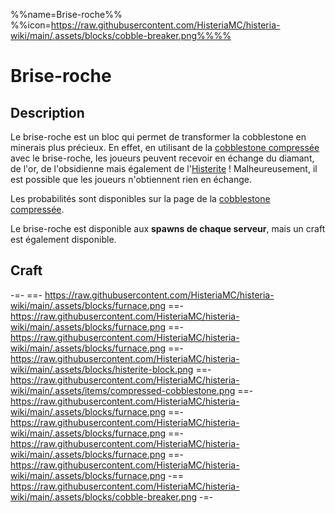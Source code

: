 %%name=Brise-roche%%
%%icon=https://raw.githubusercontent.com/HisteriaMC/histeria-wiki/main/.assets/blocks/cobble-breaker.png%%%%

# Brise-roche

## Description

Le brise-roche est un bloc qui permet de transformer la cobblestone en minerais plus précieux. En effet, en utilisant de la [cobblestone compressée](https://histeria.fr/wiki/objets/compressed-cobblestone) avec le brise-roche, les joueurs peuvent recevoir en échange du diamant, de l'or, de l'obsidienne mais également de l'[Histerite](https://histeria.fr/wiki/objets/histerite) ! Malheureusement, il est possible que les joueurs n'obtiennent rien en échange.

Les probabilités sont disponibles sur la page de la [cobblestone compressée](https://histeria.fr/wiki/objets/compressed-cobblestone).

Le brise-roche est disponible aux **spawns de chaque serveur**, mais un craft est également disponible.

## Craft

-=-
 ==- https://raw.githubusercontent.com/HisteriaMC/histeria-wiki/main/.assets/blocks/furnace.png
 ==- https://raw.githubusercontent.com/HisteriaMC/histeria-wiki/main/.assets/blocks/furnace.png
 ==- https://raw.githubusercontent.com/HisteriaMC/histeria-wiki/main/.assets/blocks/furnace.png
 ==- https://raw.githubusercontent.com/HisteriaMC/histeria-wiki/main/.assets/blocks/histerite-block.png
 ==- https://raw.githubusercontent.com/HisteriaMC/histeria-wiki/main/.assets/items/compressed-cobblestone.png
 ==- https://raw.githubusercontent.com/HisteriaMC/histeria-wiki/main/.assets/blocks/furnace.png
 ==- https://raw.githubusercontent.com/HisteriaMC/histeria-wiki/main/.assets/blocks/furnace.png
 ==- https://raw.githubusercontent.com/HisteriaMC/histeria-wiki/main/.assets/blocks/furnace.png
 ==- https://raw.githubusercontent.com/HisteriaMC/histeria-wiki/main/.assets/blocks/furnace.png
 -== https://raw.githubusercontent.com/HisteriaMC/histeria-wiki/main/.assets/blocks/cobble-breaker.png
-=-
